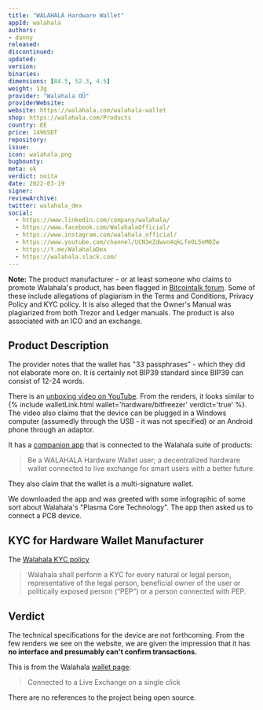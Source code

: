 ```yaml
---
title: "WALAHALA Hardware Wallet"
appId: walahala
authors:
- danny
released: 
discontinued: 
updated: 
version: 
binaries: 
dimensions: [84.5, 52.3, 4.5]
weight: 13g
provider: "Walahala OÜ"
providerWebsite: 
website: https://walahala.com/walahala-wallet
shop: https://walahala.com/Products
country: EE
price: 149USDT
repository: 
issue: 
icon: walahala.png
bugbounty: 
meta: ok
verdict: noita
date: 2022-03-19
signer: 
reviewArchive: 
twitter: walahala_dex
social:
  - https://www.linkedin.com/company/walahala/
  - https://www.facebook.com/WalahalaOfficial/
  - https://www.instagram.com/walahala_official/
  - https://www.youtube.com/channel/UCN3eZdwvn4qkLfeOL5eM0Zw
  - https://t.me/WalahalaDex
  - https://walahala.slack.com/
---
```


**Note:** The product manufacturer - or at least someone who claims to promote Walahala's product, has been flagged in [Bitcointalk forum](https://bitcointalk.org/index.php?topic=5233706.0). Some of these include allegations of plagiarism in the Terms and Conditions, Privacy Policy and KYC policy. It is also alleged that the Owner's Manual was plagiarized from both Trezor and Ledger manuals. The product is also associated with an ICO and an exchange.

## Product Description

The provider notes that the wallet has "33 passphrases" - which they did not elaborate more on. It is certainly not BIP39 standard since BIP39 can consist of 12-24 words. 

There is an [unboxing video on YouTube](https://www.youtube.com/watch?v=-_yT5vWnTfU). From the renders, it looks similar to {% include walletLink.html wallet='hardware/bitfreezer' verdict='true' %}. The video also claims that the device can be plugged in a Windows computer (assumedly through the USB - it was not specified) or an Android phone through an adaptor. 

It has a [companion app](https://play.google.com/store/apps/details?id=com.app.walahalaultimatefirstup) that is connected to the Walahala suite of products: 

> Be a WALAHALA Hardware Wallet user; a decentralized hardware wallet connected to live exchange for smart users with a better future.

They also claim that the wallet is a multi-signature wallet. 

We downloaded the app and was greeted with some infographic of some sort about Walahala's "Plasma Core Technology". The app then asked us to connect a PCB device.

## KYC for Hardware Wallet Manufacturer 

The [Walahala KYC policy](https://walahala.com/kyc)

> Walahala shall perform a KYC for every natural or legal person, representative of the legal person, beneficial owner of the user or politically exposed person (“PEP”) or a person connected with PEP.

## Verdict 

The technical specifications for the device are not forthcoming. From the few renders we see on the website, we are given the impression that it has **no interface and presumably can't confirm transactions.**

This is from the Walahala [wallet page](https://walahala.com/walahala-wallet):

> Connected to a Live Exchange on a single click

There are no references to the project being open source.

